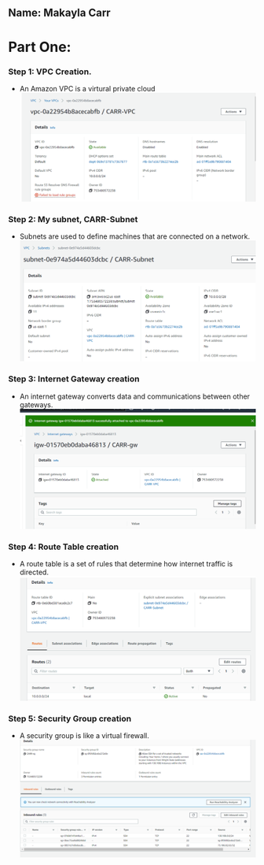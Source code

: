 ## Name: Makayla Carr

# Part One:
### Step 1: VPC Creation.
* An Amazon VPC is a virtural private cloud 
![Step1](screenshotCompilation/Step1.PNG?raw=true "Step 1")

### Step 2: My subnet, CARR-Subnet
* Subnets are used to define machines that are connected on a network. 
![Step2](screenshotCompilation/Step2.PNG?raw=true "Step 2")

### Step 3: Internet Gateway creation
* An internet gateway converts data and communications between other gateways.
![Step3](screenshotCompilation/Step3.PNG?raw=true "Step 3")

### Step 4: Route Table creation
* A route table is a set of rules that determine how internet traffic is directed.
![Step4](screenshotCompilation/Step4.PNG?raw=true "Step 4")

### Step 5: Security Group creation
* A security group is like a virtual firewall.
![Step5](screenshotCompilation/Step5.PNG?raw=true "Step 5")




